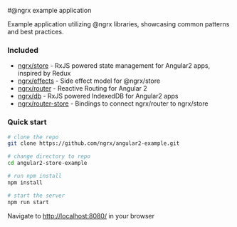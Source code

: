 #@ngrx example application

Example application utilizing @ngrx libraries, showcasing common patterns and best practices.

### Included
 - [ngrx/store](https://github.com/ngrx/store) - RxJS powered state management for Angular2 apps, inspired by Redux
 - [ngrx/effects](https://github.com/ngrx/effects) - Side effect model for @ngrx/store
 - [ngrx/router](https://github.com/ngrx/router) - Reactive Routing for Angular 2
 - [ngrx/db](https://github.com/ngrx/db) - RxJS powered IndexedDB for Angular2 apps
 - [ngrx/router-store](https://github.com/ngrx/router-store) - Bindings to connect ngrx/router to ngrx/store

### Quick start

```bash
# clone the repo
git clone https://github.com/ngrx/angular2-example.git

# change directory to repo
cd angular2-store-example

# run npm install
npm install

# start the server
npm run start
```

Navigate to [http://localhost:8080/](http://localhost:8080/) in your browser
